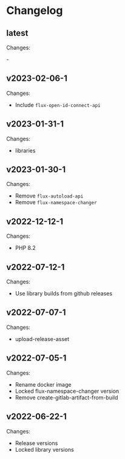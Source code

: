 # Changelog

## latest

Changes:

\-

## v2023-02-06-1

Changes:

- Include `flux-open-id-connect-api`

## v2023-01-31-1

Changes:

- libraries

## v2023-01-30-1

Changes:

- Remove `flux-autoload-api`
- Remove `flux-namespace-changer`

## v2022-12-12-1

Changes:

- PHP 8.2

## v2022-07-12-1

Changes:

- Use library builds from github releases

## v2022-07-07-1

Changes:

- upload-release-asset

## v2022-07-05-1

Changes:

- Rename docker image
- Locked flux-namespace-changer version
- Remove create-gitlab-artifact-from-build

## v2022-06-22-1

Changes:

- Release versions
- Locked library versions
